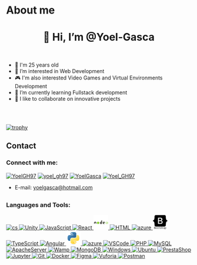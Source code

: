 # About me
<h1 align="center">👋 Hi, I’m @Yoel-Gasca</h1><br>

- 🎊  I'm 25 years old
- 👀 I’m interested in Web Development
- 🎮 I'm also interested Video Games and Virtual Environments Development
- 🌱 I’m currently learning Fullstack development
- 💞️ I like to collaborate on innovative projects
<br>

##
 [![trophy](https://github-profile-trophy.vercel.app/?username=Yoel-Gasca&theme=onedark)](https://github.com/ryo-ma/github-profile-trophy)

## Contact
<h3>Connect with me:</h3>
<p align="left">
<a href="https://twitter.com/YoelGH97" target="blank"><img align="center" src="https://raw.githubusercontent.com/rahuldkjain/github-profile-readme-generator/master/src/images/icons/Social/twitter.svg" alt="YoelGH97" height="30" width="40" /></a>
<a href="https://www.instagram.com/yoel_gh97/" target="blank"><img align="center" src="https://raw.githubusercontent.com/rahuldkjain/github-profile-readme-generator/master/src/images/icons/Social/instagram.svg" alt="yoel_gh97" height="30" width="40" /></a>
<a href="linkedin.com/in/yoel-gasca-horta-1586321a9" target="blank"><img align="center" src="https://upload.wikimedia.org/wikipedia/commons/8/81/LinkedIn_icon.svg" alt="YoelGasca" height="30" width="40" /></a>
<a href="https://discord.gg/C7Jnrfuz" target="blank"><img align="center" src="https://raw.githubusercontent.com/rahuldkjain/github-profile-readme-generator/master/src/images/icons/Social/discord.svg" alt="Yoel_GH97" height="30" width="40" /></a>
</p>

- E-mail: yoelgasca@hotmail.com

##
<h3>Languages and Tools:</h3>
<!--C#-->
<a href="https://learn.microsoft.com/es-es/dotnet/csharp/" target="_blank" rel="noreferrer"> <img src="https://cdn.cdnlogo.com/logos/c/27/c.svg" alt="cs" width="40" height="40"/> </a>
<!--Unity-->
<a href="https://unity.com/es" target="_blank" rel="noreferrer"> <img src="https://upload.wikimedia.org/wikipedia/commons/c/c4/Unity_2021.svg" alt="Unity" width="40" height="40"/> </a>
<!--JS-->
<a href="https://developer.mozilla.org/es/docs/Web/JavaScript" target="_blank" rel="noreferrer"> <img src="https://upload.wikimedia.org/wikipedia/commons/9/99/Unofficial_JavaScript_logo_2.svg" alt="JavaScript" width="40" height="40"/> </a>
<!--React-->
<a href="https://es.reactjs.org/" target="_blank" rel="noreferrer"> <img src="https://upload.wikimedia.org/wikipedia/commons/4/47/React.svg" alt="React" width="40" height="40"/> </a>
<!--Node.JS-->
<a href="https://nodejs.org" target="_blank" rel="noreferrer"> <img src="https://raw.githubusercontent.com/devicons/devicon/master/icons/nodejs/nodejs-original-wordmark.svg" alt="nodejs" width="40" height="40"/> </a>
<!--HTML-->
<a href="https://developer.mozilla.org/es/docs/Web/HTML" target="_blank" rel="noreferrer"> <img src="https://upload.wikimedia.org/wikipedia/commons/6/61/HTML5_logo_and_wordmark.svg" alt="HTML" width="40" height="40"/> </a>
<!--CSS-->
<a href="https://unity.com/es" target="_blank" rel="noreferrer"> <img src="https://upload.wikimedia.org/wikipedia/commons/3/3d/CSS.3.svg" alt="azure" width="40" height="40"/> </a>
<!--Bootstrap-->
<a href="https://getbootstrap.com" target="_blank" rel="noreferrer"> <img src="https://raw.githubusercontent.com/devicons/devicon/master/icons/bootstrap/bootstrap-plain-wordmark.svg" alt="bootstrap" width="40" height="40"/
<!--TS-->                                                                          
<a href="https://www.typescriptlang.org/" target="_blank" rel="noreferrer"> <img src="https://upload.wikimedia.org/wikipedia/commons/4/4c/Typescript_logo_2020.svg" alt="TypeScript" width="40" height="40"/> </a>
<!--Angular-->
<a href="https://angular.io/" target="_blank" rel="noreferrer"> <img src="https://upload.wikimedia.org/wikipedia/commons/c/cf/Angular_full_color_logo.svg" alt="Angular" width="40" height="40"/> </a>
<!--Python-->
<a href="https://www.python.org" target="_blank" rel="noreferrer"> <img src="https://raw.githubusercontent.com/devicons/devicon/master/icons/python/python-original.svg" alt="python" width="40" height="40"/> </a>
<!--Azure-->
<a href="https://azure.microsoft.com/en-in/" target="_blank" rel="noreferrer"> <img src="https://upload.wikimedia.org/wikipedia/commons/f/fa/Microsoft_Azure.svg" alt="azure" width="40" height="40"/> </a>
<!--VSCode-->
<a href="https://code.visualstudio.com/" target="_blank" rel="noreferrer"> <img src="https://upload.wikimedia.org/wikipedia/commons/9/9a/Visual_Studio_Code_1.35_icon.svg" alt="VSCode" width="40" height="40"/> </a>
<!--PHP-->
<a href="https://www.php.net/" target="_blank" rel="noreferrer"> <img src="https://upload.wikimedia.org/wikipedia/commons/2/27/PHP-logo.svg" alt="PHP" width="40" height="40"/> </a>
<!--MySQL-->
<a href="https://www.mysql.com/" target="_blank" rel="noreferrer"> <img src="https://upload.wikimedia.org/wikipedia/de/d/dd/MySQL_logo.svg" alt="MySQL" width="40" height="40"/> </a>
<!--Apache Server-->
<a href="https://httpd.apache.org/" target="_blank" rel="noreferrer"> <img src="https://upload.wikimedia.org/wikipedia/commons/1/10/Apache_HTTP_server_logo_%282019-present%29.svg" alt="ApacheServer" width="40" height="40"/> </a>
<!--Wamp-->
<a href="https://www.wampserver.com/en/" target="_blank" rel="noreferrer"> <img src="https://upload.wikimedia.org/wikipedia/commons/f/f4/WampServer-logo.svg" alt="Wamp" width="40" height="40"/> </a>
<!--MongoDB-->
<a href="https://www.mongodb.com/home" target="_blank" rel="noreferrer"> <img src="https://upload.wikimedia.org/wikipedia/commons/9/93/MongoDB_Logo.svg" alt="MongoDB" width="40" height="40"/> </a>
<!--Windows-->
<a href="https://www.microsoft.com/es-xl/windows?r=1" target="_blank" rel="noreferrer"> <img src="https://upload.wikimedia.org/wikipedia/commons/8/87/Windows_logo_-_2021.svg" alt="Windows" width="40" height="40"/> </a>
<!--Ubuntu-->
<a href="https://ubuntu.com/" target="_blank" rel="noreferrer"> <img src="https://upload.wikimedia.org/wikipedia/commons/a/ab/Logo-ubuntu_cof-orange-hex.svg" alt="Ubuntu" width="40" height="40"/> </a>
<!--PrestaShop-->
<a href="https://www.prestashop.com/es" target="_blank" rel="noreferrer"> <img src="https://upload.wikimedia.org/wikipedia/commons/c/c5/Prestashop.svg" alt="PrestaShop" width="40" height="40"/> </a>
<!--Jupyter-->
<a href="https://jupyter.org/" target="_blank" rel="noreferrer"> <img src="https://upload.wikimedia.org/wikipedia/commons/3/38/Jupyter_logo.svg" alt="Jupyter" width="40" height="40"/> </a>
<!--Git-->
<a href="https://git-scm.com/" target="_blank" rel="noreferrer"> <img src="https://upload.wikimedia.org/wikipedia/commons/3/3f/Git_icon.svg" alt="Git" width="40" height="40"/> </a>
<!--Docker-->
<a href="https://www.docker.com/" target="_blank" rel="noreferrer"> <img src="https://www.docker.com/wp-content/uploads/2022/03/vertical-logo-monochromatic.png" alt="Docker" width="40" height="40"/> </a>
<!--Figma-->
<a href="https://www.figma.com/" target="_blank" rel="noreferrer"> <img src="https://upload.wikimedia.org/wikipedia/commons/3/33/Figma-logo.svg" alt="Figma" width="40" height="40"/> </a>
<!--Vuforia-->
<a href="https://developer.vuforia.com/" target="_blank" rel="noreferrer"> <img src="https://www.glitchr-studio.com/wp-content/uploads/2016/07/vuforia-300x300.png" alt="Vuforia" width="40" height="40"/> </a>
<!--Postman-->
<a href="https://www.postman.com/" target="_blank" rel="noreferrer"> <img src="https://cdn.worldvectorlogo.com/logos/postman.svg" alt="Postman" width="40" height="40"/> </a>

 
<!---
Yoel-Gasca/Yoel-Gasca is a ✨ special ✨ repository because its `README.md` (this file) appears on your GitHub profile.
You can click the Preview link to take a look at your changes.
--->
